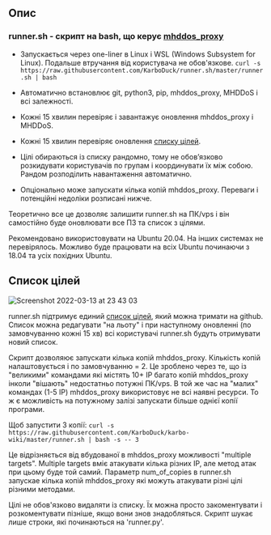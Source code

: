 ## Опис

### runner.sh - скрипт на bash, що керує [mhddos_proxy](https://github.com/porthole-ascend-cinnamon/mhddos_proxy)

* Запускається через one-liner в Linux і WSL (Windows Subsystem for Linux). Подальше втручання від користувача не обов'язкове. `curl -s https://raw.githubusercontent.com/KarboDuck/runner.sh/master/runner.sh | bash`

* Автоматично встановлює git, python3, pip, mhddos_proxy, MHDDoS і всі залежності.

* Кожні 15 хвилин перевіряє і завантажує оновлення mhddos_proxy і MHDDoS.

* Кожні 15 хвилин перевіряє оновлення [списку цілей](https://github.com/KarboDuck/runner.sh/blob/main/runner_targets).

* Цілі обираються із списку рандомно, тому не обовʼязково розкидувати користувачів по групам і координувати їх між собою. Рандом розподілить навантаження автоматично.

* Опціонально може запускати кілька копій mhddos_proxy. Переваги і потенційні недоліки розписані нижче.

Теоретично все це дозволяє залишити runner.sh на ПК/vps і він самостійно буде оновлювати все ПЗ та список з цілями.

Рекомендовано використовувати на Ubuntu 20.04. На інших системах не перевірялось. Можливо буде працювати на всіх Ubuntu починаючи з 18.04 та усіх похідних Ubuntu.

## Список цілей

![Screenshot 2022-03-13 at 23 43 03](https://user-images.githubusercontent.com/53382906/158080424-cb6f1c58-4be8-4146-97e2-2a814ce3a1eb.png)


runner.sh підтримує единий [список цілей](https://github.com/KarboDuck/runner.sh/blob/main/runner_targets), який можна тримати на github. Список можна редагувати "на льоту" і при наступному оновленні (по замовчуванню кожні 15 хв) всі користувачі runner.sh будуть отримувати новий список.

Скрипт дозволяює запускати кілька копій mhddos_proxy. Кількість копій налаштовується і по замовчуванню = 2. Це зроблено через те, що із "великими" командами які містять 10+ IP багато копій mhddos_proxy інколи "вішають" недостатньо потужні ПК/vps. В той же час на "малих" командах (1-5 IP) mhddos_proxy використовує не всі наявні ресурси. То ж є можливість на потужному залізі запускати більше однієї копії програми.

Щоб запустити 3 копії:
`curl -s https://raw.githubusercontent.com/KarboDuck/karbo-wiki/master/runner.sh | bash -s -- 3`

Це відрізняється від вбудованої в mhddos_proxy можливості "multiple targets". Multiple targets вміє атакувати кілька різних IP, але метод атак при цьому буде той самий. Параметр num_of_copies в runner.sh запускае кілька копій mhddos_proxy які можуть атакувати різні цілі різними методами.

Цілі не обов'язково видаляти із списку. Їх можна просто закоментувати і розкоментувати пізніше, якщо вони знов знадобляться. Скрипт шукає лише строки, які починаються на 'runner.py'.
